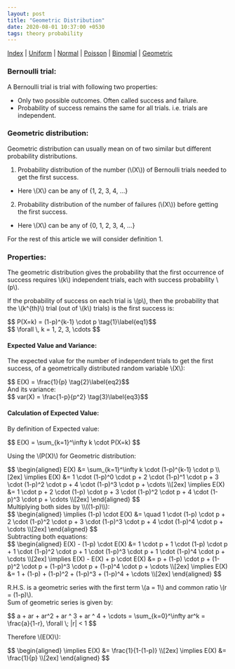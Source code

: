 ```yaml
---
layout: post
title: "Geometric Distribution"
date: 2020-08-01 10:37:00 +0530
tags: theory probability
---
```


[Index](/blog/2020/08/10/table-of-contents.html) \| [Uniform](/blog/2020/08/01/uniform-probability-distribution.html) \| [Normal](/blog/2020/08/01/normal-probability-distribution.html) \| [Poisson](/blog/2020/08/01/poisson-probability-distribution.html) \| [Binomial](/blog/2020/08/01/binomial-probability-distribution.html) \| [Geometric](/blog/2020/08/01/geometric-probability-distribution.html)

### Bernoulli trial:
A Bernoulli trial is trial with following two properties:
- Only two possible outcomes. Often called success and failure.
- Probability of success remains the same for all trials. i.e. trials are independent.


### Geometric distribution:
Geometric distribution can usually mean on of two similar but different probability distributions.
1. Probability distribution of the number (\\(X\\)) of Bernoulli trials needed to get the first success.
- Here \\(X\\) can be any of {1, 2, 3, 4, ...}
2. Probability distribution of the number of failures (\\(X\\)) before getting the first success.
- Here \\(X\\) can be any of {0, 1, 2, 3, 4, ...}

For the rest of this article we will consider definition 1.

### Properties:
The geometric distribution gives the probability that the first occurrence of success requires \\(k\\) independent trials, each with success probability \\(p\\).

If the probability of success on each trial is \\(p\\), then the probability that the \\(k^{th}\\) trial (out of \\(k\\) trials) is the first success is:
<div>$$ P(X=k) = (1-p)^{k-1} \cdot p  \tag{1}\label{eq1}$$</div>
<div>$$ \forall \, k = 1, 2, 3, \cdots $$</div>

#### Expected Value and Variance:
The expected value for the number of independent trials to get the first success, of a geometrically distributed random variable \\(X\\): 
<div>$$ E(X) = \frac{1}{p}  \tag{2}\label{eq2}$$</div>
And its variance:
<div>$$ var(X) = \frac{1-p}{p^2}  \tag{3}\label{eq3}$$</div>

#### Calculation of Expected Value:
By definition of Expected value:
<div>$$ E(X) = \sum_{k=1}^\infty k \cdot P(X=k) $$</div>

Using the \\(P(X)\\) for Geometric distribution:

<div>$$
\begin{aligned}
E(X) &= \sum_{k=1}^\infty k \cdot (1-p)^{k-1} \cdot p \\[2ex]
\implies E(X) &= 1 \cdot (1-p)^0 \cdot p + 2 \cdot (1-p)^1 \cdot p + 3 \cdot (1-p)^2 \cdot p + 4 \cdot (1-p)^3 \cdot p + \cdots \\[2ex]
\implies E(X) &= 1 \cdot p + 2 \cdot (1-p) \cdot p + 3 \cdot (1-p)^2 \cdot p + 4 \cdot (1-p)^3 \cdot p + \cdots \\[2ex]
\end{aligned}
$$</div>
Multiplying both sides by \\((1-p)\\):
<div>$$
\begin{aligned}
\implies (1-p) \cdot E(X) &= \quad 1 \cdot (1-p) \cdot p + 2 \cdot (1-p)^2 \cdot p + 3 \cdot (1-p)^3 \cdot p + 4 \cdot (1-p)^4 \cdot p + \cdots \\[2ex]
\end{aligned}
$$</div>
Subtracting both equations:
<div>$$
\begin{aligned}
E(X) - (1-p) \cdot E(X) &= 1 \cdot p + 1 \cdot (1-p) \cdot p + 1 \cdot (1-p)^2 \cdot p + 1 \cdot (1-p)^3 \cdot p + 1 \cdot (1-p)^4 \cdot p + \cdots \\[2ex]
\implies E(X) - E(X) + p \cdot E(X) &= p + (1-p) \cdot p + (1-p)^2 \cdot p + (1-p)^3 \cdot p + (1-p)^4 \cdot p + \cdots \\[2ex]
\implies E(X) &= 1 + (1-p) + (1-p)^2 + (1-p)^3 + (1-p)^4 + \cdots \\[2ex]
\end{aligned}
$$</div>

R.H.S. is a geometric series with the first term \\(a = 1\\) and common ratio \\(r = (1-p)\\). <br/>
Sum of geometric series is given by:
<div>$$ a + ar + ar^2 + ar ^ 3 + ar ^ 4 + \cdots = \sum_{k=0}^\infty ar^k = \frac{a}{1-r}, \forall \; |r| < 1 $$</div>

Therefore \\(E(X)\\):
<div>$$
\begin{aligned}
\implies E(X) &= \frac{1}{1-(1-p)} \\[2ex]
\implies E(X) &= \frac{1}{p} \\[2ex]
\end{aligned}
$$</div>

<script src="https://polyfill.io/v3/polyfill.min.js?features=es6"></script>
<script id="MathJax-script" async src="https://cdn.jsdelivr.net/npm/mathjax@3/es5/tex-mml-chtml.js"></script>

